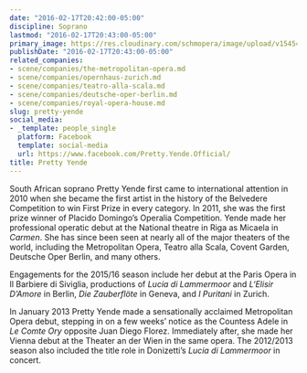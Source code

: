 ```yaml
---
date: "2016-02-17T20:42:00-05:00"
discipline: Soprano
lastmod: "2016-02-17T20:43:00-05:00"
primary_image: https://res.cloudinary.com/schmopera/image/upload/v1545409169/media/webhook-uploads/1455759719721/Pretty-BWSquare.jpg.jpg
publishDate: "2016-02-17T20:43:00-05:00"
related_companies:
- scene/companies/the-metropolitan-opera.md
- scene/companies/opernhaus-zurich.md
- scene/companies/teatro-alla-scala.md
- scene/companies/deutsche-oper-berlin.md
- scene/companies/royal-opera-house.md
slug: pretty-yende
social_media:
- _template: people_single
  platform: Facebook
  template: social-media
  url: https://www.facebook.com/Pretty.Yende.Official/
title: Pretty Yende
---
```


South African soprano Pretty Yende first came to international attention in 2010 when she became the first artist in the history of the Belvedere Competition to win First Prize in every category. In 2011, she was the first prize winner of Placido Domingo’s Operalia Competition. Yende made her professional operatic debut at the National theatre in Riga as Micaela in *Carmen*. She has since been seen at nearly all of the major theaters of the world, including the Metropolitan Opera, Teatro alla Scala, Covent Garden, Deutsche Oper Berlin, and many others.

Engagements for the 2015/16 season include her debut at the Paris Opera in Il Barbiere di Siviglia, productions of *Lucia di Lammermoor* and *L‘Elisir D’Amore* in Berlin, *Die Zauberflöte* in Geneva, and *I Puritani* in Zurich.

In January 2013 Pretty Yende made a sensationally acclaimed Metropolitan Opera debut, stepping in on a few weeks’ notice as the Countess Adele in *Le Comte Ory* opposite Juan Diego Florez. Immediately after, she made her Vienna debut at the Theater an der Wien in the same opera. The 2012/2013 season also included the title role in Donizetti’s *Lucia di Lammermoor* in concert.
